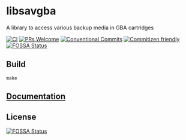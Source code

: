 # libsavgba
A library to access various backup media in GBA cartridges

[![CI](https://github.com/laqieer/libsavgba/actions/workflows/main.yml/badge.svg)](https://github.com/laqieer/libsavgba/actions/workflows/main.yml)
[![PRs Welcome](https://img.shields.io/badge/PRs-welcome-brightgreen.svg?style=flat-square)](http://makeapullrequest.com)
[![Conventional Commits](https://img.shields.io/badge/Conventional%20Commits-1.0.0-yellow.svg)](https://conventionalcommits.org)
[![Commitizen friendly](https://img.shields.io/badge/commitizen-friendly-brightgreen.svg)](http://commitizen.github.io/cz-cli/)
[![FOSSA Status](https://app.fossa.com/api/projects/git%2Bgithub.com%2Flaqieer%2Flibsavgba.svg?type=shield)](https://app.fossa.com/projects/git%2Bgithub.com%2Flaqieer%2Flibsavgba?ref=badge_shield)

## Build

`make`

## [Documentation](https://laqieer.github.io/libsavgba/)


## License
[![FOSSA Status](https://app.fossa.com/api/projects/git%2Bgithub.com%2Flaqieer%2Flibsavgba.svg?type=large)](https://app.fossa.com/projects/git%2Bgithub.com%2Flaqieer%2Flibsavgba?ref=badge_large)
